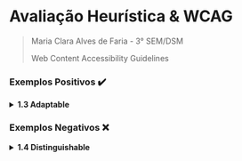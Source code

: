 # Avaliação Heurística & WCAG

> Maria Clara Alves de Faria - 3° SEM/DSM
>
> Web Content Accessibility Guidelines

### Exemplos Positivos ✔️


<details>
    <summary><b>1.3 Adaptable </b></summary>
    <br>
    <ul>
        <li>Nesse ponto é abordado a questão de um mesmo conteúdo poder ser apresentado em layouts mais simples sem perder informações e coerência.</li>
        <li>O <em>Google</em> disponibiliza essa opção para usuários experienciando uma conexão mais lenta que querem acessar o e-mail.</li>
    </ul>
    <div align="center">
        <img alt="Layout mais simples para conectividades precárias." src="https://i.imgur.com/lt9BO6H.png">
    </div>
</details>

### Exemplos Negativos ❌

<details>
	<summary><b>1.4 Distinguishable </b></summary>
    <br>
    <ul>
        <li>O objetivo dessa heurística é justamente priorizar a visibilidade por parte do usuário.</li>
        <li>Objetivo esse que deixa a desejar no site da famosa marca <em>Saint Laurent</em>, que conta com textos demasiadamente pequenos e, em alguns casos, com pouco contraste com a cor de fundo, <em>como podemos observar na parte central da imagem.</li>
    </ul>
    <div align="center">
        <img alt="Textos muito pequenos e pouco contraste." src="https://i.imgur.com/RxrePIn.png">
    </div>
</details>
